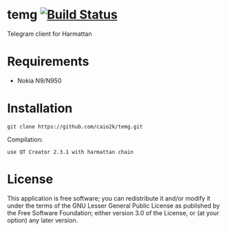temg [![Build Status](https://travis-ci.org/caio2k/temg.svg?branch=master)](https://travis-ci.org/caio2k/temg)
=======================

Telegram client for Harmattan

Requirements
============

* Nokia N9/N950

Installation
============

    git clone https://github.com/caio2k/temg.git

<!-- markdown "code after list" workaround -->

Compilation:

    use QT Creator 2.3.1 with harmattan chain

License
=======

This application is free software; you can redistribute it and/or modify it
under the terms of the GNU Lesser General Public License as published by
the Free Software Foundation; either version 3.0 of the License,
or (at your option) any later version.
